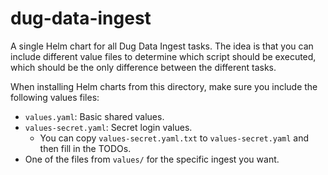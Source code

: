 # dug-data-ingest

A single Helm chart for all Dug Data Ingest tasks. The idea is that you can include different value files to
determine which script should be executed, which should be the only difference between the different tasks.

When installing Helm charts from this directory, make sure you include the following values files:
- `values.yaml`: Basic shared values.
- `values-secret.yaml`: Secret login values. 
  - You can copy `values-secret.yaml.txt` to `values-secret.yaml` and then fill in the TODOs.
- One of the files from `values/` for the specific ingest you want.